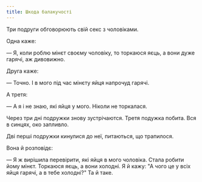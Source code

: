 ```yaml
---
title: Шкода балакучості
---
```


Три подруги обговорюють свій секс з чоловіками.

Одна каже: 

— Я, коли роблю мінєт своєму чоловіку, то торкаюся яєць, а вони дуже гарячі, аж дивовижно.

Друга каже:

— Точно. І в мого під час мінєту яйця напрочуд гарячі.

А третя:

—  А я і не знаю, які яйця у мого. Ніколи не торкалася.


Через три дні подружки знову зустрічаются.
Третя подужка побита. Вся в синцях, око запливло.

Дві перші подружки кинулися до неї, питаються, що трапилося.

Вона й розповідє:

— Я ж вирішила перевірити, які яйця в мого чоловіка. Стала робити йому мінєт. Торкаюся яєць, а вони холодні. Я й кажу: "А чого це у всіх яйця гарячі, а в тебе холодні?" Та й таке.

